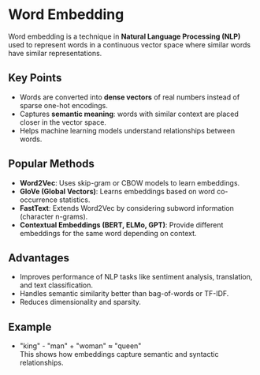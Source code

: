 # Word Embedding

Word embedding is a technique in **Natural Language Processing (NLP)** used to represent words in a continuous vector space where similar words have similar representations.  

## Key Points
- Words are converted into **dense vectors** of real numbers instead of sparse one-hot encodings.  
- Captures **semantic meaning**: words with similar context are placed closer in the vector space.  
- Helps machine learning models understand relationships between words.

## Popular Methods
- **Word2Vec**: Uses skip-gram or CBOW models to learn embeddings.  
- **GloVe (Global Vectors)**: Learns embeddings based on word co-occurrence statistics.  
- **FastText**: Extends Word2Vec by considering subword information (character n-grams).  
- **Contextual Embeddings (BERT, ELMo, GPT)**: Provide different embeddings for the same word depending on context.

## Advantages
- Improves performance of NLP tasks like sentiment analysis, translation, and text classification.  
- Handles semantic similarity better than bag-of-words or TF-IDF.  
- Reduces dimensionality and sparsity.  

## Example
- "king" - "man" + "woman" ≈ "queen"  
This shows how embeddings capture semantic and syntactic relationships.  
